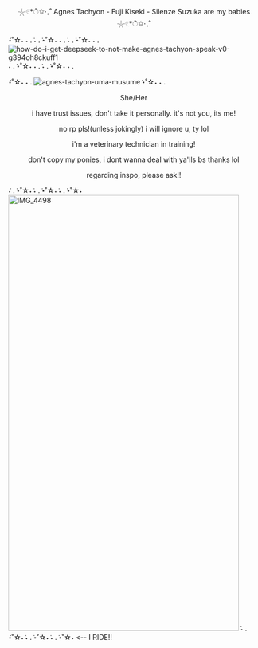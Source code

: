 <p align="center"> 𓇼𓏲*ੈ✩‧₊˚ Agnes Tachyon - Fuji Kiseki - Silenze Suzuka are my babies 𓇼𓏲*ੈ✩‧₊˚</p>

 ݁⋆˚☆˖ ˖ .  ݁˖ . ݁⋆˚☆˖ ˖ .  ݁˖ . ݁⋆˚☆˖ ˖ . ![how-do-i-get-deepseek-to-not-make-agnes-tachyon-speak-v0-g394oh8ckuff1](https://github.com/user-attachments/assets/e146a4dd-cfb0-42a0-bc14-78cb0bc0895d)
 ˖ . ݁⋆˚☆˖ ˖ .  ݁˖ . ݁⋆˚☆˖ ˖ . 
 

 ݁⋆˚☆˖ ˖ . ![agnes-tachyon-uma-musume](https://github.com/user-attachments/assets/1a81c3bf-fcbd-43d5-b363-3748f0db0908)  ݁⋆˚☆˖ ˖ .


 




<p align="center">She/Her</p>
<p align="center"> i have trust issues, don't take it personally. it's not you, its me!
<p align="center"> no rp pls!(unless jokingly) i will ignore u, ty lol
 <p align="center"> i'm a veterinary technician in training!

<p align="center">don't copy my ponies, i dont wanna deal with ya'lls bs thanks lol </p>
<p align="center">regarding inspo, please ask!!</p>

 ݁˖ . ݁⋆˚☆˖  ݁˖ . ݁⋆˚☆˖  ݁˖ . ݁⋆˚☆˖ <img width="463" height="875" alt="IMG_4498" src="https://github.com/user-attachments/assets/6810531f-9153-4dc8-a987-812a1ff1062a" />  ݁˖ . ݁⋆˚☆˖  ݁˖ . ݁⋆˚☆˖  ݁˖ . ݁⋆˚☆˖
 <-- I RIDE!!




